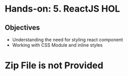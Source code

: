 # Hands-on: 5. ReactJS HOL

## Objectives
* Understanding the need for styling react component
* Working with CSS Module and inline styles

# Zip File is not Provided